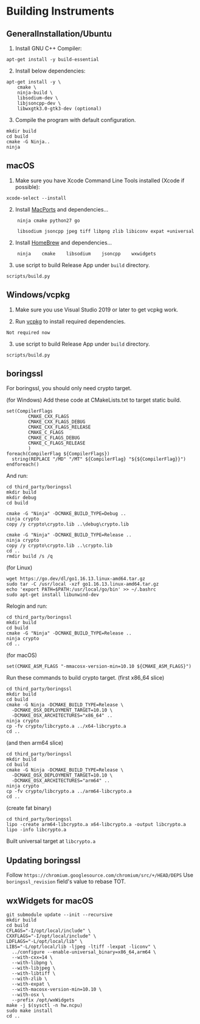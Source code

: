 # Building Instruments

## GeneralInstallation/Ubuntu
1. Install GNU C++ Compiler:
```
apt-get install -y build-essential
```
2. Install below dependencies:
```
apt-get install -y \
    cmake \
    ninja-build \
    libsodium-dev \
    libjsoncpp-dev \
    libwxgtk3.0-gtk3-dev (optional)

```
3. Compile the program with default configuration.
```
mkdir build
cd build
cmake -G Ninja..
ninja
```

## macOS

1. Make sure you have Xcode Command Line Tools installed (Xcode if possible):
```
xcode-select --install
```
2. Install [MacPorts] and dependencies...
```
    ninja cmake python27 go

    libsodium jsoncpp jpeg tiff libpng zlib libiconv expat +universal
```
2. Install [HomeBrew] and dependencies...
```
    ninja    cmake    libsodium    jsoncpp    wxwidgets
```

3. use script to build Release App under `build` directory.
```
scripts/build.py
```

## Windows/vcpkg

1. Make sure you use Visual Studio 2019 or later to get vcpkg work.

2. Run [vcpkg][vcpkg] to install required dependencies.
```
Not required now
```
3. use script to build Release App under `build` directory.
```
scripts/build.py
```

## boringssl

For boringssl, you should only need crypto target.

(for Windows)
Add these code at CMakeLists.txt to target static build.
```
set(CompilerFlags
        CMAKE_CXX_FLAGS
        CMAKE_CXX_FLAGS_DEBUG
        CMAKE_CXX_FLAGS_RELEASE
        CMAKE_C_FLAGS
        CMAKE_C_FLAGS_DEBUG
        CMAKE_C_FLAGS_RELEASE
        )
foreach(CompilerFlag ${CompilerFlags})
  string(REPLACE "/MD" "/MT" ${CompilerFlag} "${${CompilerFlag}}")
endforeach()
```
And run:
```
cd third_party/boringssl
mkdir build
mkdir debug
cd build

cmake -G "Ninja" -DCMAKE_BUILD_TYPE=Debug ..
ninja crypto
copy /y crypto\crypto.lib ..\debug\crypto.lib

cmake -G "Ninja" -DCMAKE_BUILD_TYPE=Release ..
ninja crypto
copy /y crypto\crypto.lib ..\crypto.lib
cd ..
rmdir build /s /q
```

(for Linux)
```
wget https://go.dev/dl/go1.16.13.linux-amd64.tar.gz
sudo tar -C /usr/local -xzf go1.16.13.linux-amd64.tar.gz
echo 'export PATH=$PATH:/usr/local/go/bin' >> ~/.bashrc
sudo apt-get install libunwind-dev
```
Relogin and run:
```
cd third_party/boringssl
mkdir build
cd build
cmake -G "Ninja" -DCMAKE_BUILD_TYPE=Release ..
ninja crypto
cd ..
```

(for macOS)
```
set(CMAKE_ASM_FLAGS "-mmacosx-version-min=10.10 ${CMAKE_ASM_FLAGS}")
```
Run these commands to build crypto target.
(first x86_64 slice)
```
cd third_party/boringssl
mkdir build
cd build
cmake -G Ninja -DCMAKE_BUILD_TYPE=Release \
  -DCMAKE_OSX_DEPLOYMENT_TARGET=10.10 \
  -DCMAKE_OSX_ARCHITECTURES="x86_64" ..
ninja crypto
cp -fv crypto/libcrypto.a ../x64-libcrypto.a
cd ..
```
(and then arm64 slice)
```
cd third_party/boringssl
mkdir build
cd build
cmake -G Ninja -DCMAKE_BUILD_TYPE=Release \
  -DCMAKE_OSX_DEPLOYMENT_TARGET=10.10 \
  -DCMAKE_OSX_ARCHITECTURES="arm64" ..
ninja crypto
cp -fv crypto/libcrypto.a ../arm64-libcrypto.a
cd ..
```
(create fat binary)
```
cd third_party/boringssl
lipo -create arm64-libcrypto.a x64-libcrypto.a -output libcrypto.a
lipo -info libcrypto.a
```
Built universal target at ``libcrypto.a``

## Updating boringssl

Follow ``https://chromium.googlesource.com/chromium/src/+/HEAD/DEPS``
Use ``boringssl_revision`` field's value to rebase TOT.

## wxWidgets for macOS
```
git submodule update --init --recursive
mkdir build
cd build
CFLAGS="-I/opt/local/include" \
CXXFLAGS="-I/opt/local/include" \
LDFLAGS="-L/opt/local/lib" \
LIBS="-L/opt/local/lib -ljpeg -ltiff -lexpat -liconv" \
  ../configure --enable-universal_binary=x86_64,arm64 \
  --with-cxx=14 \
  --with-libpng \
  --with-libjpeg \
  --with-libtiff \
  --with-zlib \
  --with-expat \
  --with-macosx-version-min=10.10 \
  --with-osx \
  --prefix /opt/wxWidgets
make -j $(sysctl -n hw.ncpu)
sudo make install
cd ..
```


[vcpkg]: https://github.com/microsoft/vcpkg
[MacPorts]: https://www.macports.org/install.php
[HomeBrew]: https://brew.sh
